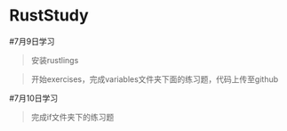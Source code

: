 # RustStudy

#7月9日学习

> 安装rustlings

> 开始exercises，完成variables文件夹下面的练习题，代码上传至github

#7月10日学习

> 完成if文件夹下的练习题
